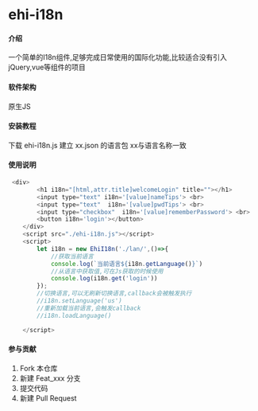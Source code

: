# ehi-i18n

#### 介绍
一个简单的I18n组件,足够完成日常使用的国际化功能,比较适合没有引入jQuery,vue等组件的项目

#### 软件架构
原生JS


#### 安装教程

下载 ehi-i18n.js
建立 xx.json 的语言包 xx与语言名称一致

#### 使用说明


```javascript
 <div>
        <h1 i18n="[html,attr.title]welcomeLogin" title=""></h1>
        <input type="text" i18n='[value]nameTips'> <br>
        <input type="text"  i18n='[value]pwdTips'> <br>
        <input type="checkbox"  i18n='[value]rememberPassword'> <br>
        <button i18n='login'></button>
    </div>
    <script src="./ehi-i18n.js"></script>
    <script>
        let i18n = new EhiI18n('./lan/',()=>{
            //获取当前语言
            console.log(`当前语言${i18n.getLanguage()}`)
            //从语言中获取值,可在Js获取的时候使用
            console.log(i18n.get('login'))
        });
        //切换语言,可以无刷新切换语言,callback会被触发执行
        //i18n.setLanguage('us')
        //重新加载当前语言,会触发callback
        //i18n.loadLanguage()

    </script>
```


#### 参与贡献

1.  Fork 本仓库
2.  新建 Feat_xxx 分支
3.  提交代码
4.  新建 Pull Request


